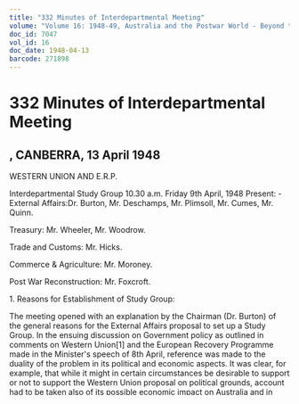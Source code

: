 ```yaml
---
title: "332 Minutes of Interdepartmental Meeting"
volume: "Volume 16: 1948-49, Australia and the Postwar World - Beyond the Region"
doc_id: 7047
vol_id: 16
doc_date: 1948-04-13
barcode: 271898
---
```


# 332 Minutes of Interdepartmental Meeting

## , CANBERRA, 13 April 1948

WESTERN UNION AND E.R.P.

Interdepartmental Study Group 10.30 a.m. Friday 9th April, 1948 Present: - External Affairs:Dr. Burton, Mr. Deschamps, Mr. Plimsoll, Mr. Cumes, Mr. Quinn.

Treasury: Mr. Wheeler, Mr. Woodrow.

Trade and Customs: Mr. Hicks.

Commerce &amp; Agriculture: Mr. Moroney.

Post War Reconstruction: Mr. Foxcroft.

1\. Reasons for Establishment of Study Group:

The meeting opened with an explanation by the Chairman (Dr. Burton) of the general reasons for the External Affairs proposal to set up a Study Group. In the ensuing discussion on Government policy as outlined in comments on Western Union[1] and the European Recovery Programme made in the Minister's speech of 8th April, reference was made to the duality of the problem in its political and economic aspects. It was clear, for example, that while it might in certain circumstances be desirable to support or not to support the Western Union proposal on political grounds, account had to be taken also of its possible economic impact on Australia and in particular any effect on Australian oversea trade which the setting up of a Western European Customs Union might entail.

2\. Customs Union:

The possibility of the Australian Government being invited to join any Customs Union in which the United Kingdom may participate was next mentioned. The feeling of the meeting was that it was not yet fully clear to what degree Australian interests would be affected in the event of a Western European Customs Union being set up. There were in reality two questions involved:-

(a) The effect on Australia, particularly the effect on Australian preferences in the United Kingdom, of a European Customs Union.

(b) The possibility of Australia being invited to join a European Customs Union.

Mr. Moroney pointed out that the first question had already received both Departmental and Ministerial consideration, notably in connection with I.T.O.[2], but he had no knowledge of any suggestion that Australia should join such a Union. He agreed with Dr. Burton, however, that, if only for political reasons, such a development was possible.

3\. Probable United Kingdom Attitude:

It was suggested that the United Kingdom would be unable, in view of the lead it had given in Western Union, to withdraw from any serious effort to set up a European Customs Union, and that, if necessary, an attempt would be made to reconcile European and British Commonwealth interests and to overcome any Australian opposition. The Chairman mentioned that he understood that United Kingdom commercial representatives in Australia were thinking along the lines of inducing Australia to join any Customs Union in which the United Kingdom participated.

4\. Vagueness of Western Union Concept:

It was agreed that the Western Union concept, as so far formulated, was vague in its economic provisions, although its political purpose seemed more clearly defined.

5\. E.R.P.:

As compared with Western Union, E.R.P. developments were considered more concrete and of more immediate importance. It was agreed that an assessment of their effect on Australia could be made, for example, in relation to the British Commonwealth Dollar Pool and any 'off-shore' purchases which might be made in Australia. The query was raised as to whether Western Hemisphere purchasing only was envisaged. The general impression was that restriction of procurement to the Western Hemisphere was contemplated although perhaps not made explicit in the relevant United States Act. In view of the enormous supplies required for the Programme, the possibility of eventual 'off-shore' purchases in Australia could not, however, be excluded.

6\. Dollar Position:

With specific reference to the dollar problem[3] there was no United States dollar aid contemplated for sterling area countries outside the United Kingdom and therefore Australia must still draw on a limited dollar pool. Mr. Hicks suggested that, for this reason, dollar licensing for imports into Australia might have to be made more restrictive but Mr. Wheeler thought that there was unlikely to be any immediate need for tightening restrictions, although they would probably need to be maintained to their present extent.[4]

7\. Dangers for Australian Markets:

It was pointed out by the Chairman and Mr. Moroney that careful account would have to be taken of any changes in the direction of trade brought about by Marshall Aid purchases and of the dangers to Australia of 'subsidised' trade competition. Moreover, there was the question of availability of goods for 'off-shore' purchases and the effect on internal markets of such purchases.

8\. Fluidity of the Situation:

There was general concurrence in the view that as the situation is changing rapidly, future developments are difficult to foresee and up to date background information should be ready in case it is necessary to make a governmental decision on Australian policy at short notice.

9\. Possible Proposals at Geneva and Paris:

The Chairman mentioned the possibility that Australian proposals might be put forward at the Economic and Social Council and at the United Nations Assembly with a view to bringing about economic co-operation on a wide European basis as a means of closing the rift between East and West.

10\. Collection of Information:

It was agreed that most of the work necessary for obtaining the background information required was of a specialised character and could best be done by the Departments concerned. The main purpose of the Study Group would be to facilitate the exchange of information among its members and to make sure that there is adequate preparation for the implementation of any policy decision made by the Government.

11\. Separate Machinery Necessary:

It was agreed after discussion that the specialised machinery already existing for the consideration of I.T.O. questions[5] would not be suitable for the present purposes.

12\. Procedure:

It was agreed that meetings would be held from time to time and that such documents as were available would be circulated as a basis for research and subsequent discussion. A factual survey of the development of Western Union and the E.R.P. prepared in the Department of External Affairs was distributed.

_ [1] On the proposed Western Union, see Document 312.

[2] International Trade Organisation.

[3] On the dollar problem, see Volume 14, Document 17.

[4] Documents on Australia's management of the dollar shortage are published in Volume 14 under 'Sterling balances'.

[5] That is, the Cabinet Sub-Committee on Trade and Employment.

_

_ [ [AA : A1838, 81/3](http://www.naa.gov.au/cgi-bin/Search?O=I&Number=271898) ]_
